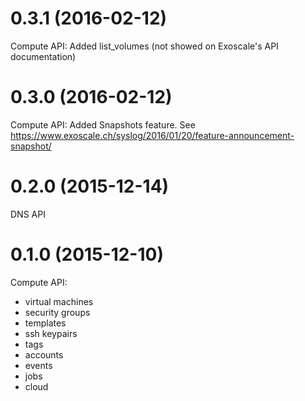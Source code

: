 # 0.3.1 (2016-02-12)

Compute API:
Added list_volumes (not showed on Exoscale's API documentation)

# 0.3.0 (2016-02-12)

Compute API:
Added Snapshots feature. See https://www.exoscale.ch/syslog/2016/01/20/feature-announcement-snapshot/

# 0.2.0 (2015-12-14)

DNS API

# 0.1.0 (2015-12-10)

Compute API:

* virtual machines
* security groups
* templates
* ssh keypairs
* tags
* accounts
* events
* jobs
* cloud
